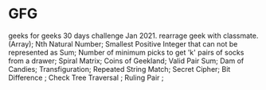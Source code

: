 # GFG 
geeks for geeks 30 days challenge Jan 2021.
  rearrage geek with classmate.(Array);
  Nth Natural Number;
  Smallest Positive Integer that can not be represented as Sum;
  Number of minimum picks to get 'k' pairs of socks from a drawer;
  Spiral Matrix;
  Coins of Geekland;
  Valid Pair Sum;
  Dam of Candies;
  Transfiguration;
  Repeated String Match;
  Secret Cipher;
  Bit Difference ;
  Check Tree Traversal ;
   Ruling Pair    ;
